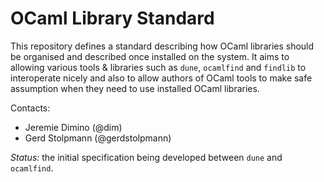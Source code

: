 OCaml Library Standard
======================

This repository defines a standard describing how OCaml libraries should
be organised and described once installed on the system. It aims to
allowing various tools & libraries such as `dune`, `ocamlfind` and
`findlib` to interoperate nicely and also to allow authors of OCaml
tools to make safe assumption when they need to use installed
OCaml libraries.

Contacts:
- Jeremie Dimino (@dim)
- Gerd Stolpmann (@gerdstolpmann)

*Status:* the initial specification being developed between `dune` and
`ocamlfind`.
